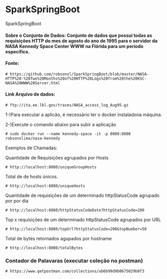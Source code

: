 # SparkSpringBoot
SparkSpringBoot

#### Sobre o Conjunto de Dados: Conjunto de dados que possui  todas as requisições HTTP  do mes de agosto do ano de 1995 para o servidor da NASA Kennedy Space Center WWW na Flórida  para um período específico.

#### Fonte: 
    
    # https://github.com/robsonxl/SparkSpringBoot/blob/master/NASA-HTTP%20-%20Two%20Months%20of%20HTTP%20Logs%20from%20the%20KSC-NASA%20WWW%20Server.html
    
#### Link Arquivo de dados: 

    # ftp://ita.ee.lbl.gov/traces/NASA_access_log_Aug95.gz
  

1-)Para executar a aplicão, é necessário ter o docker instaladona máquina.

2-)Execute o comando abaixo para subir a aplicação

    # sudo docker run --name kennedy-space -it -p 8080:8080 robsonxlima/nasa-kennedy
    
Exemplos de Chamadas:  

Quantidade de Requisições agrupados por Hosts 

    # http://localhost:8080/uniqueGroupHosts

Total de  de hosts únicos.    

    # http://localhost:8080/uniqueHosts

Quantidade de requisições  de um determinado httpStatusCode agrupado por por dia 

    # http://localhost:8080/httpStatusCodeDate?httpStatusCode=200
    
Top x requisições  de um determinado httpStatusCode agrupados por URL 

    # http://localhost:8080/topUrl?httpStatusCode=200&topNumber=50

Total  de bytes retornados agupados por hostname 
   
    # http://localhost:8080/totalBytes



### Contador de Palavaras  (executar coleção no postman)
    
    # https://www.getpostman.com/collections/ab6b99d9b0675029b8f3
